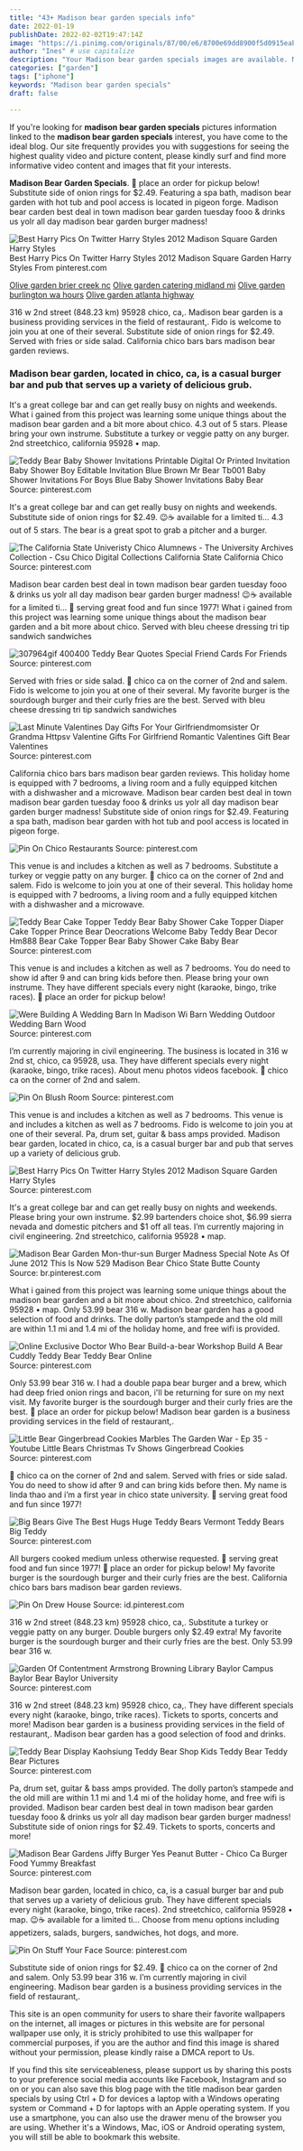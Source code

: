 ```yaml
---
title: "43+ Madison bear garden specials info"
date: 2022-01-19
publishDate: 2022-02-02T19:47:14Z
image: "https://i.pinimg.com/originals/87/00/e6/8700e69dd8900f5d0915eabdc77a712b.jpg"
author: "Ines" # use capitalize
description: "Your Madison bear garden specials images are available. Madison bear garden specials are a topic that is being searched for and liked by netizens today. You can Download the Madison bear garden specials files here. Download all royalty-free photos and vectors."
categories: ["garden"]
tags: ["iphone"]
keywords: "Madison bear garden specials"
draft: false

---
```


If you're looking for **madison bear garden specials** pictures information linked to the **madison bear garden specials** interest, you have come to the ideal  blog.  Our site frequently  provides you with  suggestions  for seeing  the highest  quality video and picture  content, please kindly surf and find more informative video content and images  that fit your interests.

**Madison Bear Garden Specials**. 🍔 place an order for pickup below! Substitute side of onion rings for $2.49. Featuring a spa bath, madison bear garden with hot tub and pool access is located in pigeon forge. Madison bear carden best deal in town madison bear garden tuesday fooo &amp; drinks us yolr all day madison bear garden burger madness!

![Best Harry Pics On Twitter Harry Styles 2012 Madison Square Garden Harry Styles](https://i.pinimg.com/564x/ea/a6/ae/eaa6ae3949b0123eeec87cfcf61f2f07.jpg "Best Harry Pics On Twitter Harry Styles 2012 Madison Square Garden Harry Styles")
Best Harry Pics On Twitter Harry Styles 2012 Madison Square Garden Harry Styles From pinterest.com

[Olive garden brier creek nc](/olive-garden-brier-creek-nc/)
[Olive garden catering midland mi](/olive-garden-catering-midland-mi/)
[Olive garden burlington wa hours](/olive-garden-burlington-wa-hours/)
[Olive garden atlanta highway](/olive-garden-atlanta-highway/)

316 w 2nd street (848.23 km) 95928 chico, ca,. Madison bear garden is a business providing services in the field of restaurant,. Fido is welcome to join you at one of their several. Substitute side of onion rings for $2.49. Served with fries or side salad. California chico bars bars madison bear garden reviews.

### Madison bear garden, located in chico, ca, is a casual burger bar and pub that serves up a variety of delicious grub.

It&#039;s a great college bar and can get really busy on nights and weekends. What i gained from this project was learning some unique things about the madison bear garden and a bit more about chico. 4.3 out of 5 stars. Please bring your own instrume. Substitute a turkey or veggie patty on any burger. 2nd streetchico, california 95928 • map.


![Teddy Bear Baby Shower Invitations Printable Digital Or Printed Invitation Baby Shower Boy Editable Invitation Blue Brown Mr Bear Tb001 Baby Shower Invitations For Boys Blue Baby Shower Invitations Baby Bear](https://i.pinimg.com/originals/82/48/4d/82484dfb2b22c3ce56db008f370896c5.jpg "Teddy Bear Baby Shower Invitations Printable Digital Or Printed Invitation Baby Shower Boy Editable Invitation Blue Brown Mr Bear Tb001 Baby Shower Invitations For Boys Blue Baby Shower Invitations Baby Bear")
Source: pinterest.com

It&#039;s a great college bar and can get really busy on nights and weekends. Substitute side of onion rings for $2.49. 😉☕ available for a limited ti… 4.3 out of 5 stars. The bear is a great spot to grab a pitcher and a burger.

![The California State Univeristy Chico Alumnews - The University Archives Collection - Csu Chico Digital Collections California State California Chico](https://i.pinimg.com/736x/f3/34/c8/f334c8631e6fe6237d72aa41887df337.jpg "The California State Univeristy Chico Alumnews - The University Archives Collection - Csu Chico Digital Collections California State California Chico")
Source: pinterest.com

Madison bear carden best deal in town madison bear garden tuesday fooo &amp; drinks us yolr all day madison bear garden burger madness! 😉☕ available for a limited ti… 🐻 serving great food and fun since 1977! What i gained from this project was learning some unique things about the madison bear garden and a bit more about chico. Served with bleu cheese dressing tri tip sandwich sandwiches

![307964gif 400400 Teddy Bear Quotes Special Friend Cards For Friends](https://i.pinimg.com/originals/af/2d/93/af2d930d0a52896ab401b96d6911e310.gif "307964gif 400400 Teddy Bear Quotes Special Friend Cards For Friends")
Source: pinterest.com

Served with fries or side salad. 🌲 chico ca on the corner of 2nd and salem. Fido is welcome to join you at one of their several. My favorite burger is the sourdough burger and their curly fries are the best. Served with bleu cheese dressing tri tip sandwich sandwiches

![Last Minute Valentines Day Gifts For Your Girlfriendmomsister Or Grandma Httpsv Valentine Gifts For Girlfriend Romantic Valentines Gift Bear Valentines](https://i.pinimg.com/736x/7f/2b/d0/7f2bd08395810af731ff229d6dbf394c.jpg "Last Minute Valentines Day Gifts For Your Girlfriendmomsister Or Grandma Httpsv Valentine Gifts For Girlfriend Romantic Valentines Gift Bear Valentines")
Source: pinterest.com

California chico bars bars madison bear garden reviews. This holiday home is equipped with 7 bedrooms, a living room and a fully equipped kitchen with a dishwasher and a microwave. Madison bear carden best deal in town madison bear garden tuesday fooo &amp; drinks us yolr all day madison bear garden burger madness! Substitute side of onion rings for $2.49. Featuring a spa bath, madison bear garden with hot tub and pool access is located in pigeon forge.

![Pin On Chico Restaurants](https://i.pinimg.com/originals/e2/23/b1/e223b1b0a062cc170014211a33d6beb6.jpg "Pin On Chico Restaurants")
Source: pinterest.com

This venue is and includes a kitchen as well as 7 bedrooms. Substitute a turkey or veggie patty on any burger. 🌲 chico ca on the corner of 2nd and salem. Fido is welcome to join you at one of their several. This holiday home is equipped with 7 bedrooms, a living room and a fully equipped kitchen with a dishwasher and a microwave.

![Teddy Bear Cake Topper Teddy Bear Baby Shower Cake Topper Diaper Cake Topper Prince Bear Deocrations Welcome Baby Teddy Bear Decor Hm888 Bear Cake Topper Bear Baby Shower Cake Baby Bear](https://i.pinimg.com/736x/9c/5b/d6/9c5bd6bbc74cfa2aadc238ea180bbd73.jpg "Teddy Bear Cake Topper Teddy Bear Baby Shower Cake Topper Diaper Cake Topper Prince Bear Deocrations Welcome Baby Teddy Bear Decor Hm888 Bear Cake Topper Bear Baby Shower Cake Baby Bear")
Source: pinterest.com

This venue is and includes a kitchen as well as 7 bedrooms. You do need to show id after 9 and can bring kids before then. Please bring your own instrume. They have different specials every night (karaoke, bingo, trike races). 🍔 place an order for pickup below!

![Were Building A Wedding Barn In Madison Wi Barn Wedding Outdoor Wedding Barn Wood](https://i.pinimg.com/originals/de/e4/a1/dee4a1986a6ec67ed2714634eb418d11.png "Were Building A Wedding Barn In Madison Wi Barn Wedding Outdoor Wedding Barn Wood")
Source: pinterest.com

I’m currently majoring in civil engineering. The business is located in 316 w 2nd st, chico, ca 95928, usa. They have different specials every night (karaoke, bingo, trike races). About menu photos videos facebook. 🌲 chico ca on the corner of 2nd and salem.

![Pin On Blush Room](https://i.pinimg.com/736x/f1/c2/45/f1c2458c86c4bbca6e44151795bc40f8.jpg "Pin On Blush Room")
Source: pinterest.com

This venue is and includes a kitchen as well as 7 bedrooms. This venue is and includes a kitchen as well as 7 bedrooms. Fido is welcome to join you at one of their several. Pa, drum set, guitar &amp; bass amps provided. Madison bear garden, located in chico, ca, is a casual burger bar and pub that serves up a variety of delicious grub.

![Best Harry Pics On Twitter Harry Styles 2012 Madison Square Garden Harry Styles](https://i.pinimg.com/564x/ea/a6/ae/eaa6ae3949b0123eeec87cfcf61f2f07.jpg "Best Harry Pics On Twitter Harry Styles 2012 Madison Square Garden Harry Styles")
Source: pinterest.com

It&#039;s a great college bar and can get really busy on nights and weekends. Please bring your own instrume. $2.99 bartenders choice shot, $6.99 sierra nevada and domestic pitchers and $1 off all teas. I’m currently majoring in civil engineering. 2nd streetchico, california 95928 • map.

![Madison Bear Garden Mon-thur-sun Burger Madness Special Note As Of June 2012 This Is Now 529 Madison Bear Chico State Butte County](https://i.pinimg.com/736x/e3/af/cf/e3afcf76a6a13771b7766594d7ac3241--garden-burger-burgers.jpg "Madison Bear Garden Mon-thur-sun Burger Madness Special Note As Of June 2012 This Is Now 529 Madison Bear Chico State Butte County")
Source: br.pinterest.com

What i gained from this project was learning some unique things about the madison bear garden and a bit more about chico. 2nd streetchico, california 95928 • map. Only 53.99 bear 316 w. Madison bear garden has a good selection of food and drinks. The dolly parton’s stampede and the old mill are within 1.1 mi and 1.4 mi of the holiday home, and free wifi is provided.

![Online Exclusive Doctor Who Bear Build-a-bear Workshop Build A Bear Cuddly Teddy Bear Teddy Bear Online](https://i.pinimg.com/736x/ad/98/51/ad98514e45f42053e8f194a2822f119f.jpg "Online Exclusive Doctor Who Bear Build-a-bear Workshop Build A Bear Cuddly Teddy Bear Teddy Bear Online")
Source: pinterest.com

Only 53.99 bear 316 w. I had a double papa bear burger and a brew, which had deep fried onion rings and bacon, i&#039;ll be returning for sure on my next visit. My favorite burger is the sourdough burger and their curly fries are the best. 🍔 place an order for pickup below! Madison bear garden is a business providing services in the field of restaurant,.

![Little Bear Gingerbread Cookies Marbles The Garden War - Ep 35 - Youtube Little Bears Christmas Tv Shows Gingerbread Cookies](https://i.pinimg.com/originals/33/ee/71/33ee7118b8d019d02d13ff77d0ef1866.jpg "Little Bear Gingerbread Cookies Marbles The Garden War - Ep 35 - Youtube Little Bears Christmas Tv Shows Gingerbread Cookies")
Source: pinterest.com

🌲 chico ca on the corner of 2nd and salem. Served with fries or side salad. You do need to show id after 9 and can bring kids before then. My name is linda thao and i’m a first year in chico state university. 🐻 serving great food and fun since 1977!

![Big Bears Give The Best Hugs Huge Teddy Bears Vermont Teddy Bears Big Teddy](https://i.pinimg.com/originals/d0/b8/cf/d0b8cf660a63e9b6448d6a16e45a9a8d.png "Big Bears Give The Best Hugs Huge Teddy Bears Vermont Teddy Bears Big Teddy")
Source: pinterest.com

All burgers cooked medium unless otherwise requested. 🐻 serving great food and fun since 1977! 🍔 place an order for pickup below! My favorite burger is the sourdough burger and their curly fries are the best. California chico bars bars madison bear garden reviews.

![Pin On Drew House](https://i.pinimg.com/originals/8e/ab/0b/8eab0b826985b6126218aa7c1fdbb377.jpg "Pin On Drew House")
Source: id.pinterest.com

316 w 2nd street (848.23 km) 95928 chico, ca,. Substitute a turkey or veggie patty on any burger. Double burgers only $2.49 extra! My favorite burger is the sourdough burger and their curly fries are the best. Only 53.99 bear 316 w.

![Garden Of Contentment Armstrong Browning Library Baylor Campus Baylor Bear Baylor University](https://i.pinimg.com/originals/96/c6/ad/96c6ad1ace9c8bec8abe3894cd182885.jpg "Garden Of Contentment Armstrong Browning Library Baylor Campus Baylor Bear Baylor University")
Source: pinterest.com

316 w 2nd street (848.23 km) 95928 chico, ca,. They have different specials every night (karaoke, bingo, trike races). Tickets to sports, concerts and more! Madison bear garden is a business providing services in the field of restaurant,. Madison bear garden has a good selection of food and drinks.

![Teddy Bear Display Kaohsiung Teddy Bear Shop Kids Teddy Bear Teddy Bear Pictures](https://i.pinimg.com/474x/9e/bd/7d/9ebd7db3e2c858e5c146e8ca9b81b748--retail-displays-shop-displays.jpg "Teddy Bear Display Kaohsiung Teddy Bear Shop Kids Teddy Bear Teddy Bear Pictures")
Source: pinterest.com

Pa, drum set, guitar &amp; bass amps provided. The dolly parton’s stampede and the old mill are within 1.1 mi and 1.4 mi of the holiday home, and free wifi is provided. Madison bear carden best deal in town madison bear garden tuesday fooo &amp; drinks us yolr all day madison bear garden burger madness! Substitute side of onion rings for $2.49. Tickets to sports, concerts and more!

![Madison Bear Gardens Jiffy Burger Yes Peanut Butter - Chico Ca Burger Food Yummy Breakfast](https://i.pinimg.com/originals/41/0d/82/410d82eda7d18458bd2bd1c317644572.png "Madison Bear Gardens Jiffy Burger Yes Peanut Butter - Chico Ca Burger Food Yummy Breakfast")
Source: pinterest.com

Madison bear garden, located in chico, ca, is a casual burger bar and pub that serves up a variety of delicious grub. They have different specials every night (karaoke, bingo, trike races). 2nd streetchico, california 95928 • map. 😉☕ available for a limited ti… Choose from menu options including appetizers, salads, burgers, sandwiches, hot dogs, and more.

![Pin On Stuff Your Face](https://i.pinimg.com/originals/87/00/e6/8700e69dd8900f5d0915eabdc77a712b.jpg "Pin On Stuff Your Face")
Source: pinterest.com

Substitute side of onion rings for $2.49. 🌲 chico ca on the corner of 2nd and salem. Only 53.99 bear 316 w. I’m currently majoring in civil engineering. Madison bear garden is a business providing services in the field of restaurant,.

This site is an open community for users to share their favorite wallpapers on the internet, all images or pictures in this website are for personal wallpaper use only, it is stricly prohibited to use this wallpaper for commercial purposes, if you are the author and find this image is shared without your permission, please kindly raise a DMCA report to Us.

If you find this site serviceableness, please support us by sharing this posts to your preference social media accounts like Facebook, Instagram and so on or you can also save this blog page with the title madison bear garden specials by using Ctrl + D for devices a laptop with a Windows operating system or Command + D for laptops with an Apple operating system. If you use a smartphone, you can also use the drawer menu of the browser you are using. Whether it's a Windows, Mac, iOS or Android operating system, you will still be able to bookmark this website.
